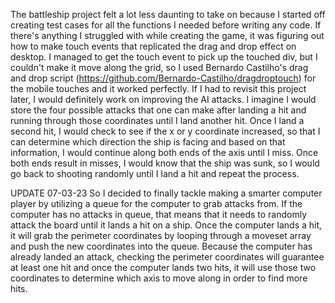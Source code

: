 The battleship project felt a lot less daunting to take on because I started off creating test cases for all the functions I needed before writing any code. If there's anything I struggled with while creating the game, it was figuring out how to make touch events that replicated the drag and drop effect on desktop. I managed to get the touch event to pick up the touched div, but I couldn't make it move along the grid, so I used Bernardo Castilho's drag and drop script (https://github.com/Bernardo-Castilho/dragdroptouch) for the mobile touches and it worked perfectly.
If I had to revisit this project later, I would definitely work on improving the AI attacks. I imagine I would store the four possible attacks that one can make after landing a hit and running through those coordinates until I land another hit. Once I land a second hit, I would check to see if the x or y coordinate increased, so that I can determine which direction the ship is facing and based on that information, I would continue along both ends of the axis until I miss. Once both ends result in misses, I would know that the ship was sunk, so I would go back to shooting randomly until I land a hit and repeat the process.


UPDATE 07-03-23
So I decided to finally tackle making a smarter computer player by utilizing a queue for the computer to grab attacks from. If the computer has no attacks in queue, that means that it needs to randomly attack the board until it lands a hit on a ship. Once the computer lands a hit, it will grab the perimeter coordinates by looping through a moveset array and push the new coordinates into the queue. Because the computer has already landed an attack, checking the perimeter coordinates will guarantee at least one hit and once the computer lands two hits, it will use those two coordinates to determine which axis to move along in order to find more hits.
